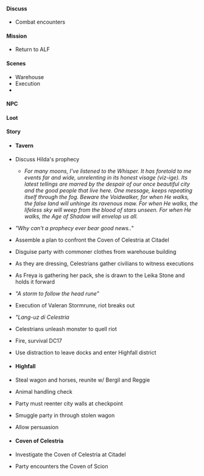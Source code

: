 #### Discuss
- Combat encounters
#### Mission
- Return to ALF
#### Scenes
- Warehouse
- Execution
- 
#### NPC

#### Loot

#### Story
- #### Tavern
- Discuss Hilda's prophecy
	- *For many moons, I've listened to the Whisper. It has foretold to me events far and wide, unrelenting in its honest visage (viz-ige). Its latest tellings are marred by the despair of our once beautiful city and the good people that live here. One message, keeps repeating itself through the fog. Beware the Voidwalker, for when He walks, the false land will unhinge its ravenous maw. For when He walks, the lifeless sky will weep from the blood of stars unseen. For when He walks, the Age of Shadow will envelop us all.*
- *"Why can't a prophecy ever bear good news.."*
- Assemble a plan to confront the Coven of Celestria at Citadel
- Disguise party with commoner clothes from warehouse building
- As they are dressing, Celestrians gather civilians to witness executions
- As Freya is gathering her pack, she is drawn to the Leika Stone and holds it forward
- *"A storm to follow the head rune"*
- Execution of Valeran Stormrune, riot breaks out
- *"Lang-uz di Celestria*
- Celestrians unleash monster to quell riot
- Fire, survival DC17
- Use distraction to leave docks and enter Highfall district

- #### Highfall
- Steal wagon and horses, reunite w/ Bergil and Reggie
- Animal handling check
- Party must reenter city walls at checkpoint
- Smuggle party in through stolen wagon
- Allow persuasion

- #### Coven of Celestria
- Investigate the Coven of Celestria at Citadel
- Party encounters the Coven of Scion